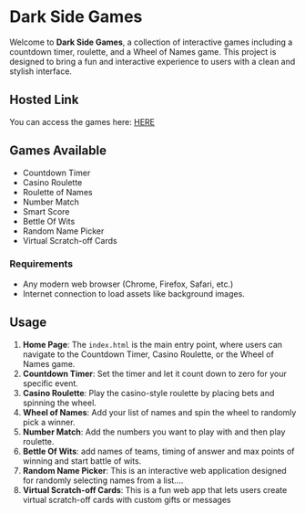 # Dark Side Games

Welcome to **Dark Side Games**, a collection of interactive games including a countdown timer, roulette, and a Wheel of Names game. This project is designed to bring a fun and interactive experience to users with a clean and stylish interface.

## Hosted Link

You can access the games here: [HERE](https://dark-side-games.web.app/)

## Games Available

- Countdown Timer
- Casino Roulette
- Roulette of Names
- Number Match
- Smart Score
- Bettle Of Wits
- Random Name Picker
- Virtual Scratch-off Cards


### Requirements

- Any modern web browser (Chrome, Firefox, Safari, etc.)
- Internet connection to load assets like background images.

## Usage

1. **Home Page**: The `index.html` is the main entry point, where users can navigate to the Countdown Timer, Casino Roulette, or the Wheel of Names game.
2. **Countdown Timer**: Set the timer and let it count down to zero for your specific event.
3. **Casino Roulette**: Play the casino-style roulette by placing bets and spinning the wheel.
4. **Wheel of Names**: Add your list of names and spin the wheel to randomly pick a winner.
5. **Number Match**: Add the numbers you want to play with and then play roulette.
5. **Bettle Of Wits**: add names of teams, timing of answer and max points of winning and start battle of wits.
5. **Random Name Picker**: This is an interactive web application designed for randomly selecting names from a list....
5. **Virtual Scratch-off Cards**: This is a fun web app that lets users create virtual scratch-off cards with custom gifts or messages


